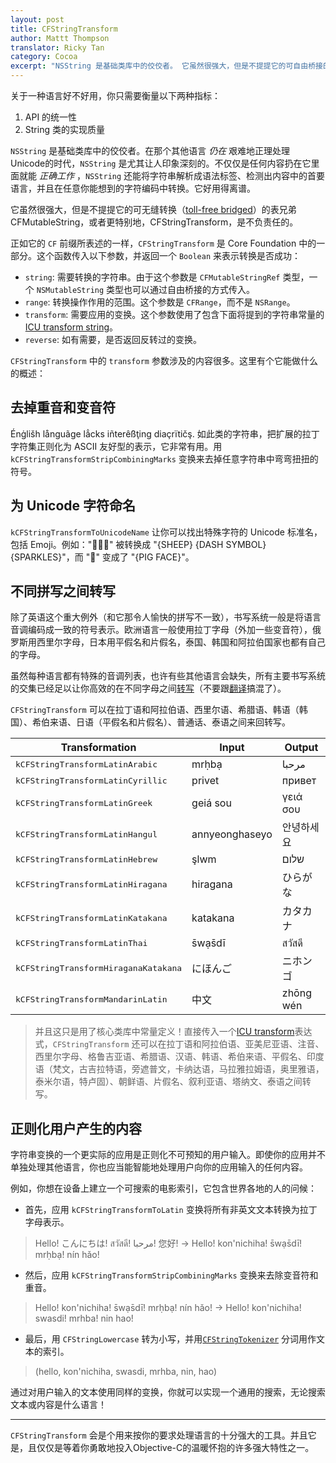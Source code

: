```yaml
---
layout: post
title: CFStringTransform
author: Mattt Thompson
translator: Ricky Tan
category: Cocoa
excerpt: "NSString 是基础类库中的佼佼者。 它虽然很强大，但是不提提它的可自由桥接的表兄弟 CFMutableString，或者更特别地，CFStringTransform，是不负责任的。"
---
```


关于一种语言好不好用，你只需要衡量以下两种指标：

1. API 的统一性
2. String 类的实现质量

`NSString` 是基础类库中的佼佼者。在那个其他语言 _仍在_ 艰难地正理处理 Unicode的时代，`NSString` 是尤其让人印象深刻的。不仅仅是任何内容扔在它里面就能 _正确工作_ ，`NSString` 还能将字符串解析成语法标签、检测出内容中的首要语言，并且在任意你能想到的字符编码中转换。它好用得离谱。


它虽然很强大，但是不提提它的可无缝转换（[toll-free bridged](http://developer.apple.com/library/ios/#documentation/CoreFoundation/Conceptual/CFDesignConcepts/Articles/tollFreeBridgedTypes.html)）的表兄弟 CFMutableString，或者更特别地，CFStringTransform，是不负责任的。

正如它的 `CF` 前缀所表述的一样，`CFStringTransform` 是 Core Foundation 中的一部分。这个函数传入以下参数，并返回一个 `Boolean` 来表示转换是否成功：

- `string`: 需要转换的字符串。由于这个参数是 `CFMutableStringRef` 类型，一个 `NSMutableString` 类型也可以通过自由桥接的方式传入。
- `range`: 转换操作作用的范围。这个参数是 `CFRange`，而不是 `NSRange`。
- `transform`: 需要应用的变换。这个参数使用了包含下面将提到的字符串常量的 [ICU transform string](http://userguide.icu-project.org/transforms/general)。
- `reverse`: 如有需要，是否返回反转过的变换。

`CFStringTransform` 中的 `transform` 参数涉及的内容很多。这里有个它能做什么的概述：

## 去掉重音和变音符

Énġlišh långuãge lẳcks iñterêßţing diaçrïtičş. 如此类的字符串，把扩展的拉丁字符集正则化为 ASCII 友好型的表示，它非常有用。用 `kCFStringTransformStripCombiningMarks` 变换来去掉任意字符串中弯弯扭扭的符号。

## 为 Unicode 字符命名

`kCFStringTransformToUnicodeName` 让你可以找出特殊字符的 Unicode 标准名，包括 Emoji。例如："🐑💨✨" 被转换成 "{SHEEP} {DASH SYMBOL} {SPARKLES}"，而 "🐷" 变成了 "{PIG FACE}"。

## 不同拼写之间转写

除了英语这个重大例外（和它那令人愉快的拼写不一致），书写系统一般是将语言音调编码成一致的符号表示。欧洲语言一般使用拉丁字母（外加一些变音符），俄罗斯用西里尔字母，日本用平假名和片假名，泰国、韩国和阿拉伯国家也都有自己的字母。

虽然每种语言都有特殊的音调列表，也许有些其他语言会缺失，所有主要书写系统的交集已经足以让你高效的在不同字母之间[转写](https://zh.wikipedia.org/wiki/%E8%BD%AC%E5%86%99)（不要跟[翻译](https://zh.wikipedia.org/wiki/%E7%BF%BB%E8%AF%91)搞混了）。

`CFStringTransform` 可以在拉丁语和阿拉伯语、西里尔语、希腊语、韩语（韩国）、希伯来语、日语（平假名和片假名）、普通话、泰语之间来回转写。

<table>
  <thead>
    <tr>
      <th>Transformation</th>
      <th>Input</th>
      <th>Output</th>
    </tr>
  </thead>
  <tbody>
    <tr>
      <td><tt>kCFStringTransformLatinArabic</tt></td>
      <td>mrḥbạ</td>
      <td>مرحبا</td>
    </tr>
    <tr>
      <td><tt>kCFStringTransformLatinCyrillic</tt></td>
      <td>privet</td>
      <td>привет</td>
    </tr>
    <tr>
      <td><tt>kCFStringTransformLatinGreek</tt></td>
      <td>geiá sou</td>
      <td>γειά σου</td>
    </tr>
    <tr>
      <td><tt>kCFStringTransformLatinHangul</tt></td>
      <td>annyeonghaseyo</td>
      <td>안녕하세요</td>
    </tr>
    <tr>
      <td><tt>kCFStringTransformLatinHebrew</tt></td>
      <td>şlwm</td>
      <td>שלום</td>
    </tr>
    <tr>
      <td><tt>kCFStringTransformLatinHiragana</tt></td>
      <td>hiragana</td>
      <td>ひらがな</td>
    </tr>
    <tr>
      <td><tt>kCFStringTransformLatinKatakana</tt></td>
      <td>katakana</td>
      <td>カタカナ</td>
    </tr>
    <tr>
      <td><tt>kCFStringTransformLatinThai</tt></td>
      <td>s̄wạs̄dī</td>
      <td>สวัสดี</td>
    </tr>
    <tr>
      <td><tt>kCFStringTransformHiraganaKatakana</tt></td>
      <td>にほんご</td>
      <td>ニホンゴ</td>
    </tr>
    <tr>
      <td><tt>kCFStringTransformMandarinLatin</tt></td>
      <td>中文</td>
      <td>zhōng wén</td>
    </tr>
  </tbody>
</table>

> 并且这只是用了核心类库中常量定义！直接传入一个[ICU transform](http://userguide.icu-project.org/transforms/general#TOC-ICU-Transliterators)表达式，`CFStringTransform` 还可以在拉丁语和阿拉伯语、亚美尼亚语、注音、西里尔字母、格鲁吉亚语、希腊语、汉语、韩语、希伯来语、平假名、印度语（梵文，古吉拉特语，旁遮普文，卡纳达语，马拉雅拉姆语，奥里雅语，泰米尔语，特卢固）、朝鲜语、片假名、叙利亚语、塔纳文、泰语之间转写。

## 正则化用户产生的内容

字符串变换的一个更实际的应用是正则化不可预知的用户输入。即使你的应用并不单独处理其他语言，你也应当能智能地处理用户向你的应用输入的任何内容。

例如，你想在设备上建立一个可搜索的电影索引，它包含世界各地的人的问候：

- 首先，应用 `kCFStringTransformToLatin` 变换将所有非英文文本转换为拉丁字母表示。

> Hello! こんにちは! สวัสดี! مرحبا! 您好! →
> Hello! kon'nichiha! s̄wạs̄dī! mrḥbạ! nín hǎo!

- 然后，应用 `kCFStringTransformStripCombiningMarks` 变换来去除变音符和重音。

> Hello! kon'nichiha! s̄wạs̄dī! mrḥbạ! nín hǎo! →
> Hello! kon'nichiha! swasdi! mrhba! nin hao!

- 最后，用 `CFStringLowercase` 转为小写，并用[`CFStringTokenizer`](https://developer.apple.com/library/mac/#documentation/CoreFoundation/Reference/CFStringTokenizerRef/Reference/reference.html) 分词用作文本的索引。

> (hello, kon'nichiha, swasdi, mrhba, nin, hao)

通过对用户输入的文本使用同样的变换，你就可以实现一个通用的搜索，无论搜索文本或内容是什么语言！

* * *

`CFStringTransform` 会是个用来按你的要求处理语言的十分强大的工具。并且它是，且仅仅是等着你勇敢地投入Objective-C的温暖怀抱的许多强大特性之一。
